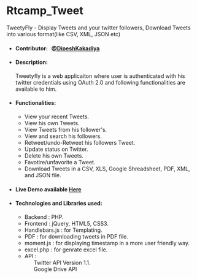 Rtcamp_Tweet
============

TweetyFly - Display Tweets and your twitter followers, Download Tweets into various format(like CSV, XML, JSON etc) <br/>
<ul>
<li><h4>Contributor: &nbsp; <a href='https://github.com/dipskakadiya'>@DipeshKakadiya</a></h4></li>
<li><h4>Description: &nbsp;</h4> Tweetyfly is a web applicaiton where user is authenticated with his twitter credentials using OAuth 2.0 and following functionalities are available to him.</li>
<li><h4>Functionalities: &nbsp;</h4>
<ul>
      <li>View your recent Tweets.</li>
      <li>View his own Tweets.</li>
      <li>View Tweets from his follower's.</li>
      <li>View and search his followers.</li>
      <li>Retweet/undo-Retweet his followers Tweet.</li>
      <li>Update status on Twitter.</li>
      <li>Delete his own Tweets.</li>
      <li>Favotire/unfavorite a Tweet.</li>
      <li>Download Tweets in a CSV, XLS, Google Shreadsheet, PDF, XML, and JSON file.</li>
</ul>
<li><h4>Live Demo available <a href="http://byethost17.com">Here</a></li>
<li><h4>Technologies and Libraries used:</h4>
<ul>
<li>Backend : PHP.</li>
<li>Frontend : jQuery, HTML5, CSS3.</li>
<li>Handlebars.js : for Templating.</li>
<li>PDF : for downloading tweets in PDF file.</li>
<li>moment.js : for displaying timestamp in a more user friendly way.</li>
<li>excel.php : for genrate excel file.</li>
<li>API :<br>&nbsp;&nbsp;&nbsp;&nbsp;&nbsp;&nbsp;Twitter API Version 1.1.<br>
      &nbsp;&nbsp;&nbsp;&nbsp;&nbsp;&nbsp;Google Drive API</li>
</ul>
</li>
</ul>
